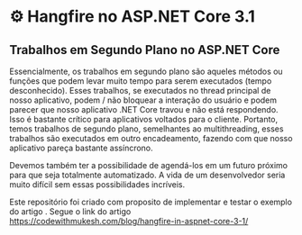 # ⚙ Hangfire no ASP.NET Core 3.1

## Trabalhos em Segundo Plano no ASP.NET Core

Essencialmente, os trabalhos em segundo plano são aqueles métodos ou funções que podem levar muito tempo para serem executados (tempo desconhecido). Esses trabalhos, se executados no thread principal de nosso aplicativo, podem / não bloquear a interação do usuário e podem parecer que nosso aplicativo .NET Core travou e não está respondendo. Isso é bastante crítico para aplicativos voltados para o cliente. Portanto, temos trabalhos de segundo plano, semelhantes ao multithreading, esses trabalhos são executados em outro encadeamento, fazendo com que nosso aplicativo pareça bastante assíncrono.

Devemos também ter a possibilidade de agendá-los em um futuro próximo para que seja totalmente automatizado. A vida de um desenvolvedor seria muito difícil sem essas possibilidades incríveis.

Este repositório foi criado com proposito de implementar e testar o exemplo do artigo . Segue o link do artigo https://codewithmukesh.com/blog/hangfire-in-aspnet-core-3-1/
